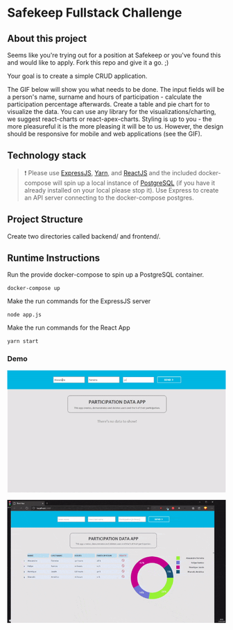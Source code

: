 # Safekeep Fullstack Challenge

## About this project
Seems like you're trying out for a position at Safekeep or you've found this and would like to apply. Fork this repo and give it a go. ;)

Your goal is to create a simple CRUD application.

The GIF below will show you what needs to be done. The input fields will be a person's name, surname and hours of participation - calculate the participation percentage afterwards. Create a table and pie chart for to visualize the data. You can use any library for the visualizations/charting, we suggest react-charts or react-apex-charts. Styling is up to you - the more pleasureful it is the more pleasing it will be to us. However, the design should be responsive for mobile and web applications (see the GIF).

## Technology stack
>❗ Please use [ExpressJS](https://expressjs.com/), [Yarn](https://yarnpkg.com/), and [ReactJS](https://reactjs.org/) and the included docker-compose will spin up a local instance of [PostgreSQL](https://www.postgresql.org/) (if you have it already installed on your local please stop it). Use Express to create an API server connecting to the docker-compose postgres.

## Project Structure
Create two directories called backend/ and frontend/. 

## Runtime Instructions
Run the provide docker-compose to spin up a PostgreSQL container.
```shell
docker-compose up
```

Make the run commands for the ExpressJS server
```shell
node app.js
```

Make the run commands for the React App
```shell
yarn start
```

### Demo
![](gif-demonstration.gif)

![](gif-demonstration-2.gif)

